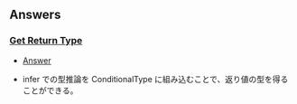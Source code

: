 ## Answers
### [Get Return Type](https://github.com/type-challenges/type-challenges/blob/main/questions/00002-medium-return-type/README.ja.md)

- [Answer](https://www.typescriptlang.org/play?#code/PQKgUABBBMELQQOIFMAuEBKaCuAnAdhACoCeADspPHDbVQEYkQCC+qAFgPb5MBi2EABQABAIZsAZtgCUEAMSBaOUBYvvICW+Cclzz62VQBtUcdWCpzzEQFcxgeVVTUQCK+gfwZAPfGPAdgyBo9UBnDIB+GQGMMgMUMgFcMgQAGWKh4+KQUADxEAHyhgEkMgP7ygBSugNoMgFoMgIAMoUShboDcRoBRDIAkCp7JgGvKgOn6gJoMgNEMHsmA+dqAoxGA6gyAfgz1gEAMdhCA0fKAEgyADgyDoVOoAM5UAMbcM+gShAC8QgBuAFwQ9Jyc+sjismsJEADeVFCqElvS11AQuDgEEACMj8j6M5RPTy9Im9oFQAL6DVDkZAQUQQDYAWRIESiMWQsUhFE4d1W52AwAgMy42H0ABM9tCAETvCAAHxgFKoU1Cg3OiFUqAAEth6IBzBkAXR6AWKimoAsf-YqFQZBm2zxs3m7AAdAArGbyzi4ADmwGgwEVojAIGAplAEAA+mbzRbzRBAMoM1sA1gyAZoYfIBJhmSgAwowCmiqbLT6TRADaYMdDEciCKj4ucNkQIMgAB6oZD4EkzITytOiDVSmE8U7ndSabQYCAAfkwEF2+GQmy0AG4jSBvb6LRA-IBOhkAEwyARoYfK3G02zf7DaoALZkNXoIOXCAAUQAjthRPoADQz2MUeboUEQCS4TjDiAAcmEQbgcsXR3w6uQM2A2FQBhmB8DUIg81EvxTGwA2lRp2vkBusRzgu+ixMsuDqOqK4hq80RQrEgi5gSqAQZeCToUuv7-oBwGLrE7zQAAzNBSKweGiFwucBGEehCSYVAf7rqgQHznhADCe5kEcsYAPL0IqAGoCRoZwXEFFnBAHGjtxfECRutH0auTEsSBsQAAq7sOqi-LE+yHMc+B0RAMFAqJaLiecGl7tpaJ6Uc4i0XRWHKbhoEWYeEgHAewlkfB7nuQenmcAeCnOYJKl4dSdLQD5pnhkGWLboZGFhThrGgVFMCxSi8EJdi+DvKFAC6z4UJJnEyfxglwpcVCiLsX4ESugVeSVUD0BmuwHuw3z6MFVBkC8myIRW2DDvQWhgOCYCLPgyxJTVgg7HsBz2fgSGbCWHzljAM1LCsBWLctdkGSuADuuziCQG1bdSuwgmAxr9s2gCE1m4rZ+IAwwyAOsMfb9oOj3gFA5yAMeRgAq3skgCOioAkOYimKEpSjKMxykqKpqpq2riDMZ1aDqerAxA4PJIA0ZGNKK4qStKwCygqyqqhqWrADMhx3qoSxUOcgC6DG4gBrcm4gBNUYAMhnkwjVM06j9Oarq+qGkAA)

- infer での型推論を ConditionalType に組み込むことで、返り値の型を得ることができる。
